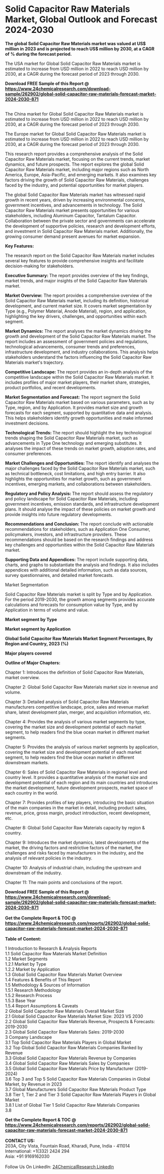 <h1>Solid Capacitor Raw Materials Market, Global Outlook and Forecast 2024-2030</h1><p><strong>The global Solid Capacitor Raw Materials market was valued at US$ million in 2023 and is projected to reach US$ million by 2030, at a CAGR of % during the forecast period.</strong></p><p>
</p><p>The USA market for Global Solid Capacitor Raw Materials market is estimated to increase from USD million in 2022 to reach USD million by 2030, at a CAGR during the forecast period of 2023 through 2030.</p><div><b>Download FREE Sample of this Report @ 
            <a href="https://www.24chemicalresearch.com/download-sample/262902/global-solid-capacitor-raw-materials-forecast-market-2024-2030-871">
            https://www.24chemicalresearch.com/download-sample/262902/global-solid-capacitor-raw-materials-forecast-market-2024-2030-871</a></b></div><br><p>
</p><p>The China market for Global Solid Capacitor Raw Materials market is estimated to increase from USD million in 2022 to reach USD million by 2030, at a CAGR during the forecast period of 2023 through 2030.</p><p>
</p><p>The Europe market for Global Solid Capacitor Raw Materials market is estimated to increase from USD million in 2022 to reach USD million by 2030, at a CAGR during the forecast period of 2023 through 2030.</p><p>
</p><p>This research report provides a comprehensive analysis of the Solid Capacitor Raw Materials market, focusing on the current trends, market dynamics, and future prospects. The report explores the global Solid Capacitor Raw Materials market, including major regions such as North America, Europe, Asia-Pacific, and emerging markets. It also examines key factors driving the growth of Solid Capacitor Raw Materials, challenges faced by the industry, and potential opportunities for market players.</p><p>
The global Solid Capacitor Raw Materials market has witnessed rapid growth in recent years, driven by increasing environmental concerns, government incentives, and advancements in technology. The Solid Capacitor Raw Materials market presents opportunities for various stakeholders, including Aluminum Capacitor, Tantalum Capacitor. Collaboration between the private sector and governments can accelerate the development of supportive policies, research and development efforts, and investment in Solid Capacitor Raw Materials market. Additionally, the growing consumer demand present avenues for market expansion.</p><p>
<strong>Key Features:</strong></p><p>
The research report on the Solid Capacitor Raw Materials market includes several key features to provide comprehensive insights and facilitate decision-making for stakeholders.</p><p>
<strong>Executive Summary: </strong>The report provides overview of the key findings, market trends, and major insights of the Solid Capacitor Raw Materials market.</p><p>
<strong>Market Overview:</strong> The report provides a comprehensive overview of the Solid Capacitor Raw Materials market, including its definition, historical development, and current market size. It covers market segmentation by Type (e.g., Polymer Material, Anode Material), region, and application, highlighting the key drivers, challenges, and opportunities within each segment.</p><p>
<strong>Market Dynamics:</strong> The report analyses the market dynamics driving the growth and development of the Solid Capacitor Raw Materials market. The report includes an assessment of government policies and regulations, technological advancements, consumer trends and preferences, infrastructure development, and industry collaborations. This analysis helps stakeholders understand the factors influencing the Solid Capacitor Raw Materials market's trajectory.</p><p>
<strong>Competitive Landscape: </strong>The report provides an in-depth analysis of the competitive landscape within the Solid Capacitor Raw Materials market. It includes profiles of major market players, their market share, strategies, product portfolios, and recent developments.</p><p>
<strong>Market Segmentation and Forecast:</strong> The report segment the Solid Capacitor Raw Materials market based on various parameters, such as by Type, region, and by Application. It provides market size and growth forecasts for each segment, supported by quantitative data and analysis. This helps stakeholders identify growth opportunities and make informed investment decisions.</p><p>
<strong>Technological Trends: </strong>The report should highlight the key technological trends shaping the Solid Capacitor Raw Materials market, such as advancements in Type One technology and emerging substitutes. It analyses the impact of these trends on market growth, adoption rates, and consumer preferences.</p><p>
<strong>Market Challenges and Opportunities: </strong>The report identify and analyses the major challenges faced by the Solid Capacitor Raw Materials market, such as technical bottleneck, cost limitations, and high entry barrier. It also highlights the opportunities for market growth, such as government incentives, emerging markets, and collaborations between stakeholders.</p><p>
<strong>Regulatory and Policy Analysis: </strong>The report should assess the regulatory and policy landscape for Solid Capacitor Raw Materials, including government incentives, emission standards, and infrastructure development plans. It should analyse the impact of these policies on market growth and provide insights into future regulatory developments.</p><p>
<strong>Recommendations and Conclusion: </strong>The report conclude with actionable recommendations for stakeholders, such as Application One Consumer, policymakers, investors, and infrastructure providers. These recommendations should be based on the research findings and address key challenges and opportunities within the Solid Capacitor Raw Materials market.</p><p>
<strong>Supporting Data and Appendices: </strong>The report include supporting data, charts, and graphs to substantiate the analysis and findings. It also includes appendices with additional detailed information, such as data sources, survey questionnaires, and detailed market forecasts.</p><p>
Market Segmentation</p><p>
Solid Capacitor Raw Materials market is split by Type and by Application. For the period 2019-2030, the growth among segments provides accurate calculations and forecasts for consumption value by Type, and by Application in terms of volume and value.</p><p>
<strong>Market segment by Type</strong></p><p>
</p><p>
</p><p><strong>Market segment by Application</strong></p><p>
</p><p>
</p><p><strong>Global Solid Capacitor Raw Materials Market Segment Percentages, By Region and Country, 2023 (%)</strong></p><p>
</p><p>
</p><p></p><p>
</p><p><strong>Major players covered</strong></p><p>
</p><p>
</p><p><strong>Outline of Major Chapters:</strong></p><p>
Chapter 1: Introduces the definition of Solid Capacitor Raw Materials, market overview.</p><p>
Chapter 2: Global Solid Capacitor Raw Materials market size in revenue and volume.</p><p>
Chapter 3: Detailed analysis of Solid Capacitor Raw Materials manufacturers competitive landscape, price, sales and revenue market share, latest development plan, merger, and acquisition information, etc.</p><p>
Chapter 4: Provides the analysis of various market segments by type, covering the market size and development potential of each market segment, to help readers find the blue ocean market in different market segments.</p><p>
Chapter 5: Provides the analysis of various market segments by application, covering the market size and development potential of each market segment, to help readers find the blue ocean market in different downstream markets.</p><p>
Chapter 6: Sales of Solid Capacitor Raw Materials in regional level and country level. It provides a quantitative analysis of the market size and development potential of each region and its main countries and introduces the market development, future development prospects, market space of each country in the world.</p><p>
Chapter 7: Provides profiles of key players, introducing the basic situation of the main companies in the market in detail, including product sales, revenue, price, gross margin, product introduction, recent development, etc.</p><p>
Chapter 8: Global Solid Capacitor Raw Materials capacity by region &amp; country.</p><p>
Chapter 9: Introduces the market dynamics, latest developments of the market, the driving factors and restrictive factors of the market, the challenges and risks faced by manufacturers in the industry, and the analysis of relevant policies in the industry.</p><p>
Chapter 10: Analysis of industrial chain, including the upstream and downstream of the industry.</p><p>
Chapter 11: The main points and conclusions of the report.</p><div><b>Download FREE Sample of this Report @ 
            <a href="https://www.24chemicalresearch.com/download-sample/262902/global-solid-capacitor-raw-materials-forecast-market-2024-2030-871">
            https://www.24chemicalresearch.com/download-sample/262902/global-solid-capacitor-raw-materials-forecast-market-2024-2030-871</a></b></div><br><div><b>Get the Complete Report & TOC @ 
            <a href="https://www.24chemicalresearch.com/reports/262902/global-solid-capacitor-raw-materials-forecast-market-2024-2030-871">
            https://www.24chemicalresearch.com/reports/262902/global-solid-capacitor-raw-materials-forecast-market-2024-2030-871</a></b></div><br>
            <b>Table of Content:</b><p>1 Introduction to Research & Analysis Reports<br />
    1.1 Solid Capacitor Raw Materials Market Definition<br />
    1.2 Market Segments<br />
        1.2.1 Market by Type<br />
        1.2.2 Market by Application<br />
    1.3 Global Solid Capacitor Raw Materials Market Overview<br />
    1.4 Features & Benefits of This Report<br />
    1.5 Methodology & Sources of Information<br />
        1.5.1 Research Methodology<br />
        1.5.2 Research Process<br />
        1.5.3 Base Year<br />
        1.5.4 Report Assumptions & Caveats<br />
2 Global Solid Capacitor Raw Materials Overall Market Size<br />
    2.1 Global Solid Capacitor Raw Materials Market Size: 2023 VS 2030<br />
    2.2 Global Solid Capacitor Raw Materials Revenue, Prospects & Forecasts: 2019-2030<br />
    2.3 Global Solid Capacitor Raw Materials Sales: 2019-2030<br />
3 Company Landscape<br />
    3.1 Top Solid Capacitor Raw Materials Players in Global Market<br />
    3.2 Top Global Solid Capacitor Raw Materials Companies Ranked by Revenue<br />
    3.3 Global Solid Capacitor Raw Materials Revenue by Companies<br />
    3.4 Global Solid Capacitor Raw Materials Sales by Companies<br />
    3.5 Global Solid Capacitor Raw Materials Price by Manufacturer (2019-2024)<br />
    3.6 Top 3 and Top 5 Solid Capacitor Raw Materials Companies in Global Market, by Revenue in 2023<br />
    3.7 Global Manufacturers Solid Capacitor Raw Materials Product Type<br />
    3.8 Tier 1, Tier 2 and Tier 3 Solid Capacitor Raw Materials Players in Global Market<br />
        3.8.1 List of Global Tier 1 Solid Capacitor Raw Materials Companies<br />
        3.8</p><div><b>Get the Complete Report & TOC @ 
            <a href="https://www.24chemicalresearch.com/reports/262902/global-solid-capacitor-raw-materials-forecast-market-2024-2030-871">
            https://www.24chemicalresearch.com/reports/262902/global-solid-capacitor-raw-materials-forecast-market-2024-2030-871</a></b></div><br><b>CONTACT US:</b><br>
            203A, City Vista, Fountain Road, Kharadi, Pune, India - 411014<br>
            International: +1(332) 2424 294<br>
            Asia: +91 9169162030 <br><br>
            Follow Us On LinkedIn: <a href="https://www.linkedin.com/company/24chemicalresearch/">24ChemicalResearch LinkedIn</a>